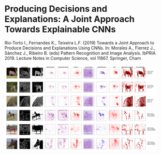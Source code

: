 # Producing Decisions and Explanations: A Joint Approach Towards Explainable CNNs  

Rio-Torto I., Fernandes K., Teixeira L.F. (2019) Towards a Joint Approach to Produce Decisions and Explanations Using CNNs. In: Morales A., Fierrez J., Sánchez J., Ribeiro B. (eds) Pattern Recognition and Image Analysis. IbPRIA 2019. Lecture Notes in Computer Science, vol 11867. Springer, Cham

![Explanations](https://github.com/icrto/xML/blob/master/example_images/imagenetHVZ_grid_explanations.png)
